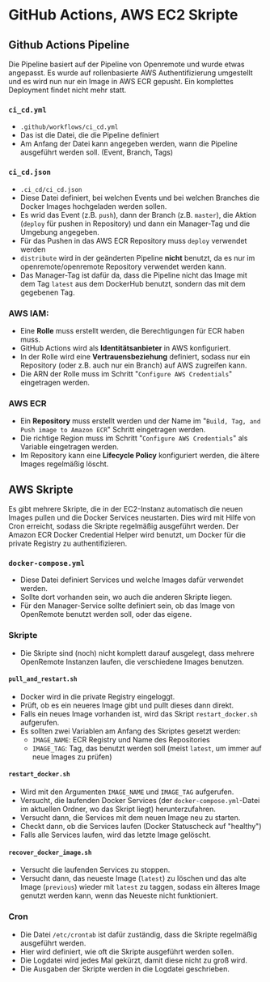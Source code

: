 # GitHub Actions, AWS EC2 Skripte
## Github Actions Pipeline
Die Pipeline basiert auf der Pipeline von Openremote und wurde etwas angepasst.
Es wurde auf rollenbasierte AWS Authentifizierung umgestellt und es wird nun nur ein Image in AWS ECR gepusht. Ein komplettes Deployment findet nicht mehr statt.
### `ci_cd.yml`
- `.github/workflows/ci_cd.yml`
- Das ist die Datei, die die Pipeline definiert
- Am Anfang der Datei kann angegeben werden, wann die Pipeline ausgeführt werden soll. (Event, Branch, Tags)
### `ci_cd.json`
- `.ci_cd/ci_cd.json`
- Diese Datei definiert, bei welchen Events und bei welchen Branches die Docker Images hochgeladen werden sollen.
- Es wrid das Event (z.B. `push`), dann der Branch (z.B. `master`), die Aktion (`deploy` für pushen in Repository) und dann ein Manager-Tag und die Umgebung angegeben.
- Für das Pushen in das AWS ECR Repository muss `deploy` verwendet werden
- `distribute` wird in der geänderten Pipeline __nicht__ benutzt, da es nur im openremote/openremote Repository verwendet werden kann.
- Das Manager-Tag ist dafür da, dass die Pipeline nicht das Image mit dem Tag `latest` aus dem DockerHub benutzt, sondern das mit dem gegebenen Tag.
### AWS IAM:
- Eine **Rolle** muss erstellt werden, die Berechtigungen für ECR haben muss.
- GitHub Actions wird als **Identitätsanbieter** in AWS konfiguriert.
- In der Rolle wird eine **Vertrauensbeziehung** definiert, sodass nur ein Repository (oder z.B. auch nur ein Branch) auf AWS zugreifen kann.
- Die ARN der Rolle muss im Schritt "`Configure AWS Credentials`" eingetragen werden. 
### AWS ECR
- Ein **Repository** muss erstellt werden und der Name im "`Build, Tag, and Push image to Amazon ECR`" Schritt eingetragen werden.
- Die richtige Region muss im Schritt "`Configure AWS Credentials`" als Variable eingetragen werden.
- Im Repository kann eine **Lifecycle Policy** konfiguriert werden, die ältere Images regelmäßig löscht.

## AWS Skripte
Es gibt mehrere Skripte, die in der EC2-Instanz automatisch die neuen Images pullen und die Docker Services neustarten.
Dies wird mit Hilfe von Cron erreicht, sodass die Skripte regelmäßig ausgeführt werden.
Der Amazon ECR Docker Credential Helper wird benutzt, um Docker für die private Registry zu authentifizieren.

### `docker-compose.yml`
- Diese Datei definiert Services und welche Images dafür verwendet werden.
- Sollte dort vorhanden sein, wo auch die anderen Skripte liegen.
- Für den Manager-Service sollte definiert sein, ob das Image von OpenRemote benutzt werden soll, oder das eigene.

### Skripte
- Die Skripte sind (noch) nicht komplett darauf ausgelegt, dass mehrere OpenRemote Instanzen laufen, die verschiedene Images benutzen.
#### `pull_and_restart.sh`
- Docker wird in die private Registry eingeloggt.
- Prüft, ob es ein neueres Image gibt und pullt dieses dann direkt.
- Falls ein neues Image vorhanden ist, wird das Skript `restart_docker.sh` aufgerufen.
- Es sollten zwei Variablen am Anfang des Skriptes gesetzt werden:
    - `IMAGE_NAME`: ECR Registry und Name des Repositories 
    - `IMAGE_TAG`: Tag, das benutzt werden soll (meist `latest`, um immer auf neue Images zu prüfen)
#### `restart_docker.sh`
- Wird mit den Argumenten `IMAGE_NAME` und `IMAGE_TAG` aufgerufen.
- Versucht, die laufenden Docker Services (der `docker-compose.yml`-Datei im aktuellen Ordner, wo das Skript liegt) herunterzufahren.
- Versucht dann, die Services mit dem neuen Image neu zu starten.
- Checkt dann, ob die Services laufen (Docker Statuscheck auf "healthy")
- Falls alle Services laufen, wird das letzte Image gelöscht.
#### `recover_docker_image.sh`
- Versucht die laufenden Services zu stoppen.
- Versucht dann, das neueste Image (`latest`) zu löschen und das alte Image (`previous`) wieder mit `latest` zu taggen, sodass ein älteres Image genutzt werden kann, wenn das Neueste nicht funktioniert.

### Cron
- Die Datei `/etc/crontab` ist dafür zuständig, dass die Skripte regelmäßig ausgeführt werden.
- Hier wird definiert, wie oft die Skripte ausgeführt werden sollen.
- Die Logdatei wird jedes Mal gekürzt, damit diese nicht zu groß wird.
- Die Ausgaben der Skripte werden in die Logdatei geschrieben. 